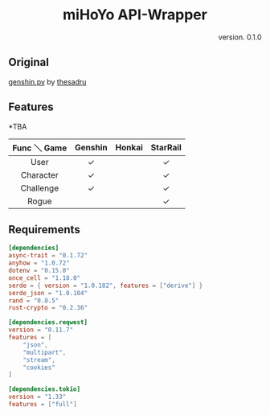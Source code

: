 <h1 align="center">miHoYo API-Wrapper</h1>

<p align="right">version. 0.1.0</p>


## Original

[genshin.py](https://github.com/thesadru/genshin.py) by [thesadru](https://github.com/thesadru)

 
## Features
*TBA

| Func ＼ Game | Genshin | Honkai | StarRail |
|:-----------:|:-------:|:------:|:--------:| 
|    User     |    ✓    |        |    ✓     |
|  Character  |    ✓    |        |    ✓     |
|  Challenge  |    ✓    |        |    ✓     |
|    Rogue    |         |        |    ✓     |



## Requirements

```toml
[dependencies]
async-trait = "0.1.72"
anyhow = "1.0.72"
dotenv = "0.15.0"
once_cell = "1.18.0"
serde = { version = "1.0.182", features = ["derive"] }
serde_json = "1.0.104"
rand = "0.8.5"
rust-crypto = "0.2.36"

[dependencies.reqwest]
version = "0.11.7"
features = [
    "json",
    "multipart",
    "stream",
    "cookies"
]

[dependencies.tokio]
version = "1.33"
features = ["full"]
```
